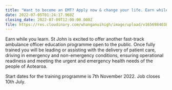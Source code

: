 ```yaml
---
title: "Want to become an EMT? Apply now & change your life. Earn while you learn. "
date: 2022-07-05T01:24:17.968Z
closing_date: 2022-07-09T12:00:00.000Z
file: https://res.cloudinary.com/whanganuihigh/image/upload/v1656984038/Careers%20and%20Vocational/St_John_Here_for_Life.pdf
---
```

Earn while you learn.  St John is excited to offer another fast-track ambulance officer education programme open to the public. Once fully trained you will be leading or assisting with the delivery of patient care, driving in emergency and non-emergency conditions, ensuring operational readiness and meeting the urgent and emergency health needs of the people of Aotearoa. 

Start dates for the training programme is 7th November 2022. Job closes 10th July.